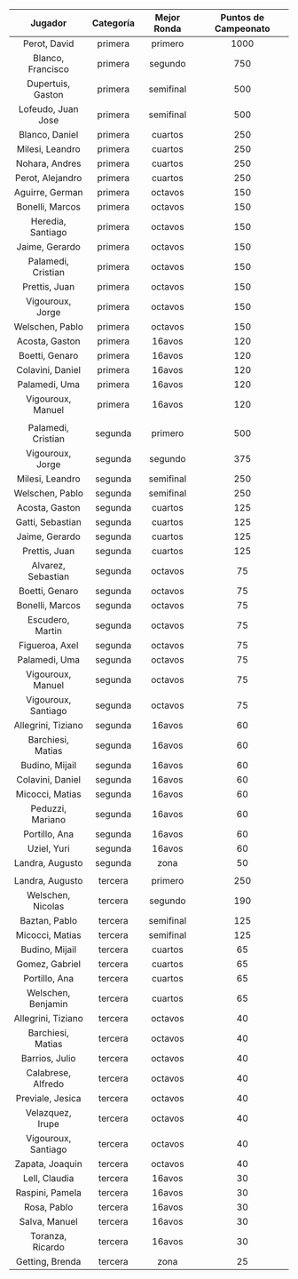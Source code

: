 |       Jugador       |  Categoría  |  Mejor Ronda  |  Puntos de Campeonato  |
|:-------------------:|:-----------:|:-------------:|:----------------------:|
|    Perot, David     |   primera   |    primero    |          1000          |
|  Blanco, Francisco  |   primera   |    segundo    |          750           |
|  Dupertuis, Gaston  |   primera   |   semifinal   |          500           |
| Lofeudo, Juan Jose  |   primera   |   semifinal   |          500           |
|   Blanco, Daniel    |   primera   |    cuartos    |          250           |
|   Milesi, Leandro   |   primera   |    cuartos    |          250           |
|   Nohara, Andres    |   primera   |    cuartos    |          250           |
|  Perot, Alejandro   |   primera   |    cuartos    |          250           |
|   Aguirre, German   |   primera   |    octavos    |          150           |
|   Bonelli, Marcos   |   primera   |    octavos    |          150           |
|  Heredia, Santiago  |   primera   |    octavos    |          150           |
|   Jaime, Gerardo    |   primera   |    octavos    |          150           |
| Palamedi, Cristian  |   primera   |    octavos    |          150           |
|    Prettis, Juan    |   primera   |    octavos    |          150           |
|  Vigouroux, Jorge   |   primera   |    octavos    |          150           |
|   Welschen, Pablo   |   primera   |    octavos    |          150           |
|   Acosta, Gaston    |   primera   |    16avos     |          120           |
|   Boetti, Genaro    |   primera   |    16avos     |          120           |
|  Colavini, Daniel   |   primera   |    16avos     |          120           |
|    Palamedi, Uma    |   primera   |    16avos     |          120           |
|  Vigouroux, Manuel  |   primera   |    16avos     |          120           |
|                     |             |               |                        |
| Palamedi, Cristian  |   segunda   |    primero    |          500           |
|  Vigouroux, Jorge   |   segunda   |    segundo    |          375           |
|   Milesi, Leandro   |   segunda   |   semifinal   |          250           |
|   Welschen, Pablo   |   segunda   |   semifinal   |          250           |
|   Acosta, Gaston    |   segunda   |    cuartos    |          125           |
|  Gatti, Sebastian   |   segunda   |    cuartos    |          125           |
|   Jaime, Gerardo    |   segunda   |    cuartos    |          125           |
|    Prettis, Juan    |   segunda   |    cuartos    |          125           |
| Alvarez, Sebastian  |   segunda   |    octavos    |           75           |
|   Boetti, Genaro    |   segunda   |    octavos    |           75           |
|   Bonelli, Marcos   |   segunda   |    octavos    |           75           |
|  Escudero, Martin   |   segunda   |    octavos    |           75           |
|   Figueroa, Axel    |   segunda   |    octavos    |           75           |
|    Palamedi, Uma    |   segunda   |    octavos    |           75           |
|  Vigouroux, Manuel  |   segunda   |    octavos    |           75           |
| Vigouroux, Santiago |   segunda   |    octavos    |           75           |
| Allegrini, Tiziano  |   segunda   |    16avos     |           60           |
|  Barchiesi, Matias  |   segunda   |    16avos     |           60           |
|   Budino, Mijail    |   segunda   |    16avos     |           60           |
|  Colavini, Daniel   |   segunda   |    16avos     |           60           |
|   Micocci, Matias   |   segunda   |    16avos     |           60           |
|  Peduzzi, Mariano   |   segunda   |    16avos     |           60           |
|    Portillo, Ana    |   segunda   |    16avos     |           60           |
|     Uziel, Yuri     |   segunda   |    16avos     |           60           |
|   Landra, Augusto   |   segunda   |     zona      |           50           |
|                     |             |               |                        |
|   Landra, Augusto   |   tercera   |    primero    |          250           |
|  Welschen, Nicolas  |   tercera   |    segundo    |          190           |
|    Baztan, Pablo    |   tercera   |   semifinal   |          125           |
|   Micocci, Matias   |   tercera   |   semifinal   |          125           |
|   Budino, Mijail    |   tercera   |    cuartos    |           65           |
|   Gomez, Gabriel    |   tercera   |    cuartos    |           65           |
|    Portillo, Ana    |   tercera   |    cuartos    |           65           |
| Welschen, Benjamin  |   tercera   |    cuartos    |           65           |
| Allegrini, Tiziano  |   tercera   |    octavos    |           40           |
|  Barchiesi, Matias  |   tercera   |    octavos    |           40           |
|   Barrios, Julio    |   tercera   |    octavos    |           40           |
| Calabrese, Alfredo  |   tercera   |    octavos    |           40           |
|  Previale, Jesica   |   tercera   |    octavos    |           40           |
|  Velazquez, Irupe   |   tercera   |    octavos    |           40           |
| Vigouroux, Santiago |   tercera   |    octavos    |           40           |
|   Zapata, Joaquin   |   tercera   |    octavos    |           40           |
|    Lell, Claudia    |   tercera   |    16avos     |           30           |
|   Raspini, Pamela   |   tercera   |    16avos     |           30           |
|     Rosa, Pablo     |   tercera   |    16avos     |           30           |
|    Salva, Manuel    |   tercera   |    16avos     |           30           |
|  Toranza, Ricardo   |   tercera   |    16avos     |           30           |
|   Getting, Brenda   |   tercera   |     zona      |           25           |